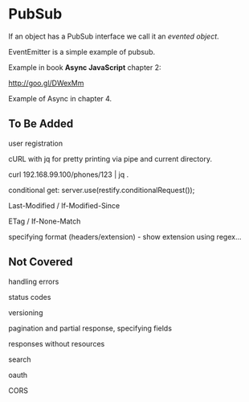 # PubSub

If an object has a PubSub interface we call it an *evented object*.

EventEmitter is a simple example of pubsub.

Example in book **Async JavaScript** chapter 2:

http://goo.gl/DWexMm

Example of Async in chapter 4.

## To Be Added

user registration

cURL with jq for pretty printing via pipe and current directory.

curl 192.168.99.100/phones/123 | jq .

conditional get: server.use(restify.conditionalRequest());

Last-Modified / If-Modified-Since

ETag / If-None-Match

specifying format (headers/extension) - show extension using regex...

## Not Covered

handling errors

status codes

versioning

pagination and partial response, specifying fields

responses without resources

search

oauth

CORS